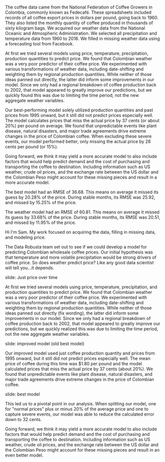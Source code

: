 The coffee data came from the National Federation of Coffee Growers in Colombia, commonly known as Fedecafé. These spreadsheets included records of all coffee export prices in dollars per pound, going back to 1960. They also listed the monthly quantity of coffee produced in thousands of sixty kilogram bags. We acquired our weather data from the National Oceanic and Atmospheric Administration. We selected all precipitation and temperature data from 1960 to 2018. We filled in missing weather data using a forecasting tool from Facebook.

At first we tried several models using price, temperature, precipitation, production quantities to predict price. We found that Colombian weather was a very poor predictor of their coffee price. We experimented with various transformations of weather data, including date-shifting and weighting them by regional production quantities. While neither of those ideas panned out directly, the latter did inform some improvements in our model. Since we only had a regional breakdown of coffee production back to 2002, that model appeared to greatly improve our predictions, but we quickly found this was due to limiting the time period, not the new aggregate weather variables.

Our best-performing model solely utilized production quantities and past prices from 1995 onward, but it still did not predict prices especially well. The model calculates prices that miss the actual price by 37 cents (or about 20%) per pound on average. We found that unpredictable events like plant disease, natural disasters, and major trade agreements drive extreme changes in the price of Colombian coffee. When excluding these severe events, our model performed better, only missing the actual price by 26 cents per pound (or 15%).

Going forward, we think it may yield a more accurate model to also include factors that would help predict demand and the cost of purchasing and transporting the coffee to destination. Including information such as US weather, crude oil prices, and the exchange rate between the US dollar and the Colombian Peso might account for these missing pieces and result in a more accurate model.

The best model had an RMSE of 36.68. This means on average it missed its guess by 20.28% of the price.
During stable months, its RMSE was 25.92, and missed by 15.25% of the price.

The weather model had an RMSE of 60.81. This means on average it missed its guess by 33.68% of the price.
During stable months, its RMSE was 20.51, and missed by 11.95% of the price.

Hi I'm Sam. My work focused on acquiring the data, filling in missing data, and modeling price.

The Data Robusta team set out to see if we could develop a model for predicting Colombian wholesale coffee prices. Our initial hypothesis was that temperature and more volatile precipitation would be strong drivers of coffee price. So does weather predict price? Like any good data scientist will tell you...it depends.

slide: Just price over time

At first we tried several models using price, temperature, precipitation, and production quantities to predict price. We found that Colombian weather was a very poor predictor of their coffee price. We experimented with various transformations of weather data, including date-shifting and weighting them by regional production quantities. While neither of those ideas panned out directly (fix wording), the latter did inform some improvements in our model. Since we only had a regional breakdown of coffee production back to 2002, that model appeared to greatly improve our predictions, but we quickly realized this was due to limiting the time period, not the new aggregate weather variables.

slide: improved model (old best model)

Our improved model used just coffee production quantity and prices from 1995 onward, but it still did not predict prices especially well. The mean price of coffee during this time was $1.80 per pound and the model calculated prices that miss the actual price by 37 cents (about 20%). We found that unpredictable events like plant disease, natural disasters, and major trade agreements drive extreme changes in the price of Colombian coffee. 

slide: best model

This led us to a pivotal point in our analysis. When splitting our model, one for "normal prices" plus or minus 20% of the average price and one to capture severe events, our model was able to reduce the calculated error down to 32 cents.

Going forward, we think it may yield a more accurate model to also include factors that would help predict demand and the cost of purchasing and transporting the coffee to destination. Including information such as US weather, crude oil prices, and the exchange rate between the US dollar and the Colombian Peso might account for these missing pieces and result in an even better model.